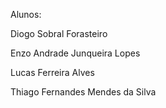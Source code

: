 Alunos:

Diogo Sobral Forasteiro

Enzo Andrade Junqueira Lopes

Lucas Ferreira Alves

Thiago Fernandes Mendes da Silva
